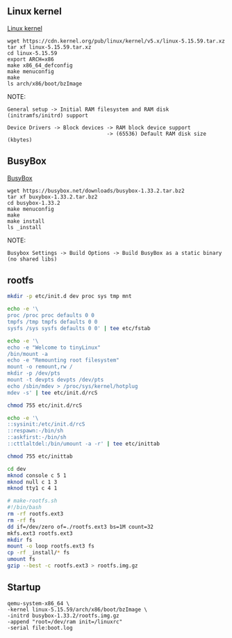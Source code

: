 ## Linux kernel

[Linux kernel](https://www.kernel.org/)

    wget https://cdn.kernel.org/pub/linux/kernel/v5.x/linux-5.15.59.tar.xz
    tar xf linux-5.15.59.tar.xz
    cd linux-5.15.59
    export ARCH=x86
    make x86_64_defconfig
    make menuconfig
    make
    ls arch/x86/boot/bzImage

NOTE:
```
General setup -> Initial RAM filesystem and RAM disk (initramfs/initrd) support

Device Drivers -> Block devices -> RAM block device support
                                -> (65536) Default RAM disk size (kbytes)
```

## BusyBox

[BusyBox](https://busybox.net)

    wget https://busybox.net/downloads/busybox-1.33.2.tar.bz2
    tar xf buxybox-1.33.2.tar.bz2
    cd busybox-1.33.2
    make menuconfig
    make
    make install
    ls _install

NOTE:
```
Busybox Settings -> Build Options -> Build BusyBox as a static binary (no shared libs)
```

## rootfs

``` bash
mkdir -p etc/init.d dev proc sys tmp mnt

echo -e '\
proc /proc proc defaults 0 0
tmpfs /tmp tmpfs defaults 0 0
sysfs /sys sysfs defaults 0 0' | tee etc/fstab

echo -e '\
echo -e "Welcome to tinyLinux"
/bin/mount -a
echo -e "Remounting root filesystem"
mount -o remount,rw /
mkdir -p /dev/pts
mount -t devpts devpts /dev/pts
echo /sbin/mdev > /proc/sys/kernel/hotplug
mdev -s' | tee etc/init.d/rcS

chmod 755 etc/init.d/rcS

echo -e '\
::sysinit:/etc/init.d/rcS
::respawn:-/bin/sh
::askfirst:-/bin/sh
::cttlaltdel:/bin/umount -a -r' | tee etc/inittab

chmod 755 etc/inittab

cd dev
mknod console c 5 1
mknod null c 1 3
mknod tty1 c 4 1

# make-rootfs.sh
#!/bin/bash
rm -rf rootfs.ext3
rm -rf fs
dd if=/dev/zero of=./rootfs.ext3 bs=1M count=32
mkfs.ext3 rootfs.ext3
mkdir fs
mount -o loop rootfs.ext3 fs
cp -rf _install/* fs
umount fs
gzip --best -c rootfs.ext3 > rootfs.img.gz
```

## Startup

    qemu-system-x86_64 \
    -kernel linux-5.15.59/arch/x86/boot/bzImage \
    -initrd busybox-1.33.2/rootfs.img.gz
    -append "root=/dev/ram init=/linuxrc"
    -serial file:boot.log



